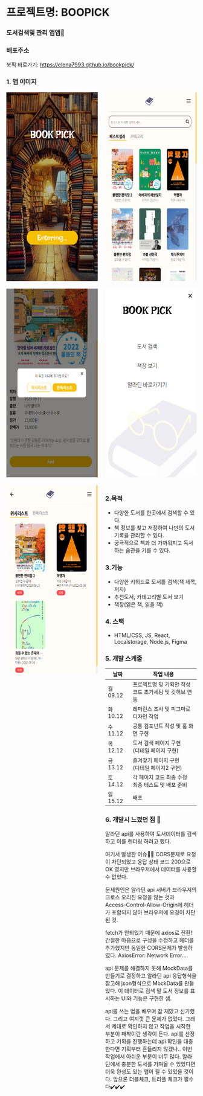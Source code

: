 # 프로젝트명: BOOPICK

### 도서검색및 관리 앱앱👀

### 배포주소

북픽 바로가기: <https://elena7993.github.io/bookpick/>

### 1. 앱 이미지

<div style="display: grid; grid-template-columns: repeat(2, 1fr); gap: 20px;">
<img src="./public/images/bookpick_home.png" alt="홈화면" width="300" height="500">
<img src="./public/images/bookpick_main.png" alt="홈화면" width="300" height="500">
<img src="./public/images/bookpick_add.png" alt="홈화면" width="300" height="500">
<img src="./public/images/bookpick_menu.png" alt="홈화면" width="300" height="500">
<img src="./public/images/bookpick_shelf.png" alt="홈화면" width="300" height="500">

<div>

<p style="margin: 20px 0;"></p>

### 2.목적

- 다양한 도서를 한곳에서 검색할 수 있다.
- 책 정보를 찾고 저장하여 나만의 도서기록을 관리할 수 있다.
- 궁극적으로 책과 더 가까워지고 독서하는 습관을 기를 수 있다.

### 3.기능

- 다양한 키워드로 도서를 검색(책 제목, 저자)
- 추천도서, 카테고리별 도서 보기
- 책장(읽은 책, 읽을 책)

### 4. 스택

- HTML/CSS, JS, React, Localstorage, Node.js, Figma

### 5. 개발 스케줄

| 날짜     | 작업 내용                                                 |
| -------- | --------------------------------------------------------- |
| 월 09.12 | 프로젝트명 및 기획안 작성<br>코드 초기세팅 및 깃허브 연동 |
| 화 10.12 | 레퍼런스 조사 및 피그마로 디자인 작업                     |
| 수 11.12 | 공통 컴포넌트 작성 및 홈 화면 구현                        |
| 목 12.12 | 도서 검색 페이지 구현<br>(디테일 페이지 구현)             |
| 금 13.12 | 즐겨찾기 페이지 구현<br>(디테일 페이지2 구현)             |
| 토 14.12 | 각 페이지 코드 최종 수정<br>최종 테스트 및 배포 준비      |
| 일 15.12 | 배포                                                      |

### 6. 개발시 느꼈던 점 📍

알라딘 api를 사용하여 도서데이터를 검색하고 이를 렌더링 하려고 했다.

여기서 발생한 이슈😶‍🌫️
CORS문제로 요청이 차단되었고 응답 상태 코드 200으로 OK 였지만 브라우저에서 데이터를 사용할 수 없었다.

문제원인은 알라딘 api 서버가 브라우저의 크로스 오리진 요청을 않는 것과 Access-Control-Allow-Origin에 헤더가 포함되지 않아 브라우저에 요청이 차단된 것.

fetch가 안되었기 때문에 axios로 전환!
간절한 마음으로 구성을 수정하고 헤더를 추가했지만 동일한 CORS문제가 발생하였다.
AxiosError: Network Error....

api 문제를 해결하지 못해 MockData를 만들기로 결정하고 알라딘 api 응답형식을 참고해 json형식으로 MockData를 만들었다.
이 데이터로 검색 밑 도서 정보를 표시하는 UI와 기능은 구현한 셈.

api를 쓰는 법을 배우며 참 재밌고 신기했다. 그리고 여지껏 큰 문제가 없었다. 그래서 제대로 확인하지 않고 작업을 시작한 부분이 패착이란 생각이 든다. api를 선정하고 기획을 진행하는데 api 확인을 대충 한다면 기획부터 흔들리지 않겠나.. 이번 작업에서 아쉬운 부분이 너무 많다. 알라딘에서 충분한 도서를 가져올 수 있었다면 더욱 완성도 있는 앱이 될 수 있었을 것이다. 앞으론 더블체크, 트리플 체크가 필수다✔️✔️✔️
